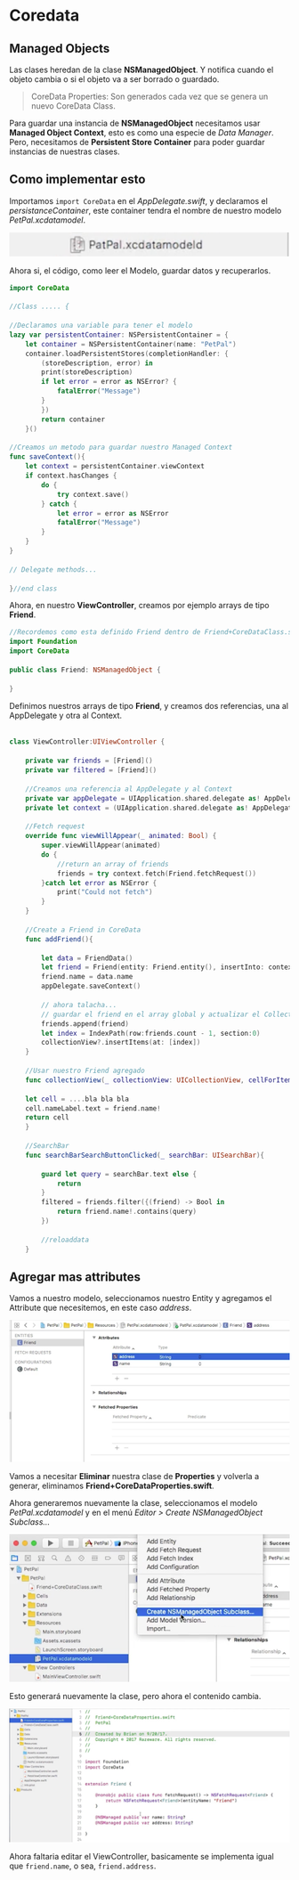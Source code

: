 # Coredata

## Managed Objects

Las clases heredan de la clase **NSManagedObject**.
Y notifica cuando el objeto cambia o si el objeto va a ser borrado o guardado.

> CoreData Properties: Son generados cada vez que se genera un nuevo CoreData Class.

Para guardar una instancia de **NSManagedObject** necesitamos usar **Managed Object Context**, esto es como una especie de *Data Manager*. Pero, necesitamos de **Persistent Store Container** para poder guardar instancias de nuestras clases.

## Como implementar esto

Importamos `import CoreData` en el *AppDelegate.swift*, y declaramos el *persistanceContainer*, este container tendra el nombre de nuestro modelo *PetPal.xcdatamodel*.

![](./images/1_Model.png)

Ahora si, el código, como leer el Modelo, guardar datos y recuperarlos.

```Swift
import CoreData

//Class ..... {

//Declaramos una variable para tener el modelo 
lazy var persistentContainer: NSPersistentContainer = {
	let container = NSPersistentContainer(name: "PetPal") 
	container.loadPersistentStores(completionHandler: {
		(storeDescription, error) in
		print(storeDescription)
		if let error = error as NSError? {
			fatalError("Message")
		}
		})
		return container
	}()
	
//Creamos un metodo para guardar nuestro Managed Context
func saveContext(){
	let context = persistentContainer.viewContext
	if context.hasChanges {
		do {
			try context.save()
		} catch {
			let error = error as NSError
			fatalError("Message")
		}
	}
}	

// Delegate methods...

}//end class
```

Ahora, en nuestro **ViewController**, creamos por ejemplo arrays de tipo **Friend**.

```Swift
//Recordemos como esta definido Friend dentro de Friend+CoreDataClass.swift
import Foundation
import CoreData

public class Friend: NSManagedObject {

}
```
Definimos nuestros arrays de tipo **Friend**, y creamos dos referencias, una al AppDelegate y otra al Context.

```Swift

class ViewController:UIViewController {

	private var friends = [Friend]()
	private var filtered = [Friend]()

	//Creamos una referencia al AppDelegate y al Context
	private var appDelegate = UIApplication.shared.delegate as! AppDelegate
	private let context = (UIApplication.shared.delegate as! AppDelegate).persistentContainer.viewContext
	
	//Fetch request
	override func viewWillAppear(_ animated: Bool) {
		super.viewWillAppear(animated)
		do {
			//return an array of friends
			friends = try context.fetch(Friend.fetchRequest())
		}catch let error as NSError {
			print("Could not fetch")
		}
	}
	
	//Create a Friend in CoreData
	func addFriend(){
		
		let data = FriendData()
		let friend = Friend(entity: Friend.entity(), insertInto: context)
		friend.name = data.name
		appDelegate.saveContext()
		
		// ahora talacha...
		// guardar el friend en el array global y actualizar el CollectionView o TableView
		friends.append(friend)
		let index = IndexPath(row:friends.count - 1, section:0)
		collectionView?.insertItems(at: [index])
	}
	
	//Usar nuestro Friend agregado
	func collectionView(_ collectionView: UICollectionView, cellForItemAt indexPath: IndexPath) -> UICollectionViewCell {
	
	let cell = ....bla bla bla
	cell.nameLabel.text = friend.name!
	return cell
	}
	
	//SearchBar 
	func searchBarSearchButtonClicked(_ searchBar: UISearchBar){
		
		guard let query = searchBar.text else {
			return
		}
		filtered = friends.filter({(friend) -> Bool in
			return friend.name!.contains(query)
		})
		
		//reloaddata
	}
```

## Agregar mas attributes

Vamos a nuestro modelo, seleccionamos nuestro Entity y agregamos el Attribute que necesitemos, en este caso *address*.

![](./images/1_new_attribute.png)

Vamos a necesitar **Eliminar** nuestra clase de **Properties** y volverla a generar, eliminamos **Friend+CoreDataProperties.swift**.

Ahora generaremos nuevamente la clase, seleccionamos el modelo *PetPal.xcdatamodel* y en el menú *Editor > Create NSManagedObject Subclass...*

![](./images/1_create_classes.png)

Esto generará nuevamente la clase, pero ahora el contenido cambia.

![](./images/1_generatedclases_code.png)

Ahora faltaria editar el ViewController, basicamente se implementa igual que `friend.name`, o sea, `friend.address`.


 
 